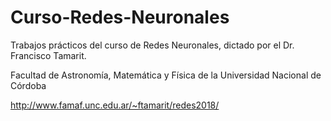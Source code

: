 # Curso-Redes-Neuronales
Trabajos prácticos del curso de Redes Neuronales, dictado por el Dr. Francisco Tamarit.

Facultad de Astronomía, Matemática y Física de la Universidad Nacional de Córdoba

http://www.famaf.unc.edu.ar/~ftamarit/redes2018/
